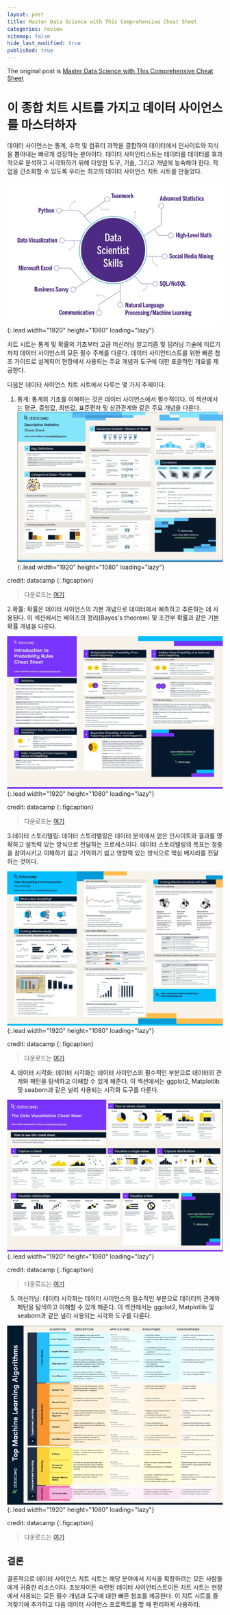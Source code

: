 ```yaml
---
layout: post
title: Master Data Science with This Comprehensive Cheat Sheet
categories: review
sitemap: false
hide_last_modified: true
published: true
---
```


The original post is <a href="https://ai.plainenglish.io/master-data-science-with-this-comprehensive-cheat-sheet-numpy-pandas-python-r-ml-dl-nlp-188d50a54952"> Master Data Science with This Comprehensive Cheat Sheet</a>

# 이 종합 치트 시트를 가지고 데이터 사이언스를 마스터하자

데이터 사이언스는 통계, 수학 및 컴퓨터 과학을 결합하여 데이터에서 인사이트와 지식을 뽑아내는 빠르게 성장하는 분야이다. 데이터 사이언티스트는 테이터를 데이터를 효과적으로 분석하고 시각화하기 위해 다양한 도구, 기술, 그리고 개념에 능숙해야 한다. 작업을 간소화할 수 있도록 우리는 최고의 데이터 사이언스 치트 시트를 만들었다. 

![Screenshot](/assets/img/post/cheatsheet-1.webp){:.lead width="1920" height="1080" loading="lazy"}

치트 시트는 통계 및 확률의 기초부터 고급 머신러닝 알고리즘 및 딥러닝 기술에 이르기까지 데이터 사이언스의 모든 필수 주제를 다룬다. 데이터 사이언티스트를 위한 빠른 참조 가이드로 설계되어 현장에서 사용되는 주요 개념과 도구에 대한 포괄적인 개요를 제공한다. 

다음은 데이터 사이언스 치트 시트에서 다루는 몇 가지 주제이다. 

1. 통계: 통계의 기초를 이해하는 것은 데이터 사이언스에서 필수적이다. 이 섹션에서는 평균, 중앙값, 최빈값, 표준편차 및 상관관계와 같은 주요 개념을 다룬다. 
![Screenshot](/assets/img/post/cheatsheet-2.webp){:.lead width="1920" height="1080" loading="lazy"}

credit: datacamp
{:.figcaption}

> 다운로드는 <a href="https://res.cloudinary.com/dyd911kmh/image/upload/v1662111933/Marketing/Blog/Descriptive_Statistics_Cheat_Sheet.pdf">여기</a>

2.확률: 확률은 데이터 사이언스의 기본 개념으로 데이터에서 예측하고 추론하는 데 사용된다. 이 섹션에서는 베이즈의 정리(Bayes's theorem) 및 조건부 확률과 같은 기본 확률 개념을 다룬다.

![Screenshot](/assets/img/post/cheatsheet-3.webp){:.lead width="1920" height="1080" loading="lazy"}

credit: datacamp
{:.figcaption}

> 다운로드는 <a href="https://res.cloudinary.com/dyd911kmh/image/upload/v1674822557/Marketing/Blog/Probability_Cheat_Sheet.pdf">여기</a>

3.데이터 스토리텔링: 데이터 스토리텔링은 데이터 분석에서 얻은 인사이트와 결과를 명확하고 설득력 있는 방식으로 전달하는 프로세스이다. 데이터 스토리텔링의 목표는 청중을 참여시키고 이해하기 쉽고 기억하기 쉽고 영향력 있는 방식으로 핵심 메지리를 전달하는 것이다.

![Screenshot](/assets/img/post/cheatsheet-4.webp){:.lead width="1920" height="1080" loading="lazy"}

credit: datacamp
{:.figcaption}

> 다운로드는 <a href="https://res.cloudinary.com/dyd911kmh/image/upload/v1662633286/Marketing/Blog/Data_Storytelling_Cheat_Sheet.pdf">여기</a>

4. 데이터 시각화: 데이터 시각화는 데이터 사이언스의 필수적인 부분으로 데이터의 관계와 패턴을 탐색하고 이해할 수 있게 해준다. 이 섹션에서는 ggplot2, Matplotlib 및 seaborn과 같은 널리 사용되는 시각화 도구를 다룬다.

![Screenshot](/assets/img/post/cheatsheet-5.webp){:.lead width="1920" height="1080" loading="lazy"}

credit: datacamp
{:.figcaption}

> 다운로드는 <a href="https://s3.amazonaws.com/assets.datacamp.com/email/other/Data+Visualizations+-+DataCamp.pdf">여기</a>

5. 머신러닝: 데이터 시각화는 데이터 사이언스의 필수적인 부분으로 데이터의 관계와 패턴을 탐색하고 이해할 수 있게 해준다. 이 섹션에서는 ggplot2, Matplotlib 및 seaborn과 같은 널리 사용되는 시각화 도구를 다룬다.

![Screenshot](/assets/img/post/cheatsheet-6.webp){:.lead width="1920" height="1080" loading="lazy"}

credit: datacamp
{:.figcaption}

> 다운로드는 <a href="https://s3.amazonaws.com/assets.datacamp.com/email/other/Data+Visualizations+-+DataCamp.pdf">여기</a>


> 
## 결론
결론적으로 데이터 사이언스 치트 시트는 해당 분야에서 지식을 확장하려는 모든 사람들에게 귀중한 리소스이다. 초보자이든 숙련된 데이터 사이언티스트이든 치트 시트는 현장에서 사용되는 모든 필수 개념과 도구에 대한 빠른 참조를 제공한다. 이 치트 시트를 즐겨찾기에 추가하고 다음 데이터 사이언스 프로젝트를 할 때 편리하게 사용하라.